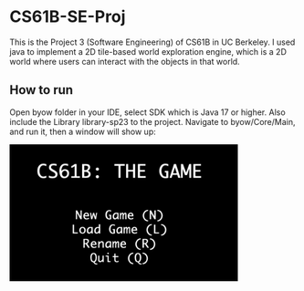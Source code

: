 # CS61B-SE-Proj
This is the Project 3 (Software Engineering) of CS61B in UC Berkeley. I used java to implement a 2D tile-based world exploration engine, which is a 2D world where users can interact 
with the objects in that world.

## How to run
Open byow folder in your IDE, select SDK which is Java 17 or higher. Also include the Library library-sp23 to the project. Navigate to byow/Core/Main, and run it, then a window will show up:

<img src="imgs\window.png" width="400" height="240">



